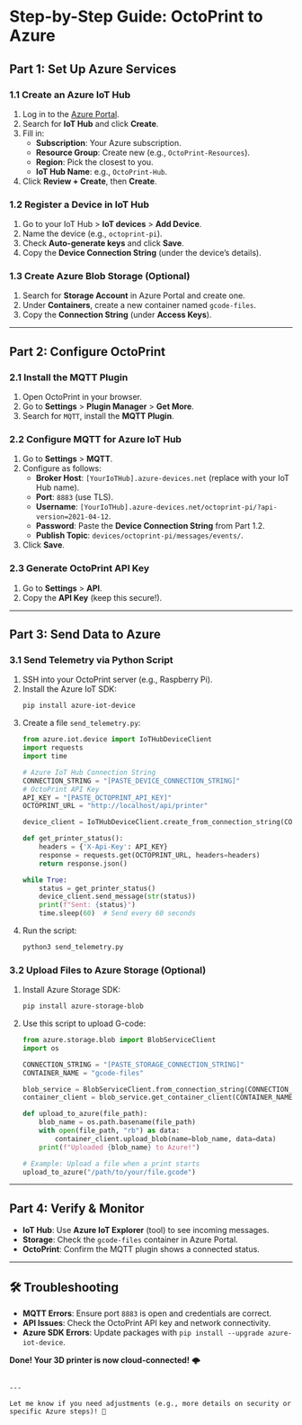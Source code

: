 
# Step-by-Step Guide: OctoPrint to Azure  

## Part 1: Set Up Azure Services  

### 1.1 Create an Azure IoT Hub  
1. Log in to the [Azure Portal](https://portal.azure.com/).  
2. Search for **IoT Hub** and click **Create**.  
3. Fill in:  
   - **Subscription**: Your Azure subscription.  
   - **Resource Group**: Create new (e.g., `OctoPrint-Resources`).  
   - **Region**: Pick the closest to you.  
   - **IoT Hub Name**: e.g., `OctoPrint-Hub`.  
4. Click **Review + Create**, then **Create**.  

### 1.2 Register a Device in IoT Hub  
1. Go to your IoT Hub > **IoT devices** > **Add Device**.  
2. Name the device (e.g., `octoprint-pi`).  
3. Check **Auto-generate keys** and click **Save**.  
4. Copy the **Device Connection String** (under the device’s details).  

### 1.3 Create Azure Blob Storage (Optional)  
1. Search for **Storage Account** in Azure Portal and create one.  
2. Under **Containers**, create a new container named `gcode-files`.  
3. Copy the **Connection String** (under **Access Keys**).  

---

## Part 2: Configure OctoPrint  

### 2.1 Install the MQTT Plugin  
1. Open OctoPrint in your browser.  
2. Go to **Settings** > **Plugin Manager** > **Get More**.  
3. Search for `MQTT`, install the **MQTT Plugin**.  

### 2.2 Configure MQTT for Azure IoT Hub  
1. Go to **Settings** > **MQTT**.  
2. Configure as follows:  
   - **Broker Host**: `[YourIoTHub].azure-devices.net` (replace with your IoT Hub name).  
   - **Port**: `8883` (use TLS).  
   - **Username**: `[YourIoTHub].azure-devices.net/octoprint-pi/?api-version=2021-04-12`.  
   - **Password**: Paste the **Device Connection String** from Part 1.2.  
   - **Publish Topic**: `devices/octoprint-pi/messages/events/`.  
3. Click **Save**.  

### 2.3 Generate OctoPrint API Key  
1. Go to **Settings** > **API**.  
2. Copy the **API Key** (keep this secure!).  

---

## Part 3: Send Data to Azure  

### 3.1 Send Telemetry via Python Script  
1. SSH into your OctoPrint server (e.g., Raspberry Pi).  
2. Install the Azure IoT SDK:  
   ```bash
   pip install azure-iot-device
   ```  
3. Create a file `send_telemetry.py`:  
   ```python
   from azure.iot.device import IoTHubDeviceClient
   import requests
   import time

   # Azure IoT Hub Connection String
   CONNECTION_STRING = "[PASTE_DEVICE_CONNECTION_STRING]"
   # OctoPrint API Key
   API_KEY = "[PASTE_OCTOPRINT_API_KEY]"
   OCTOPRINT_URL = "http://localhost/api/printer"

   device_client = IoTHubDeviceClient.create_from_connection_string(CONNECTION_STRING)

   def get_printer_status():
       headers = {'X-Api-Key': API_KEY}
       response = requests.get(OCTOPRINT_URL, headers=headers)
       return response.json()

   while True:
       status = get_printer_status()
       device_client.send_message(str(status))
       print(f"Sent: {status}")
       time.sleep(60)  # Send every 60 seconds
   ```  
4. Run the script:  
   ```bash
   python3 send_telemetry.py
   ```  

### 3.2 Upload Files to Azure Storage (Optional)  
1. Install Azure Storage SDK:  
   ```bash
   pip install azure-storage-blob
   ```  
2. Use this script to upload G-code:  
   ```python
   from azure.storage.blob import BlobServiceClient
   import os

   CONNECTION_STRING = "[PASTE_STORAGE_CONNECTION_STRING]"
   CONTAINER_NAME = "gcode-files"

   blob_service = BlobServiceClient.from_connection_string(CONNECTION_STRING)
   container_client = blob_service.get_container_client(CONTAINER_NAME)

   def upload_to_azure(file_path):
       blob_name = os.path.basename(file_path)
       with open(file_path, "rb") as data:
           container_client.upload_blob(name=blob_name, data=data)
       print(f"Uploaded {blob_name} to Azure!")

   # Example: Upload a file when a print starts
   upload_to_azure("/path/to/your/file.gcode")
   ```  

---

## Part 4: Verify & Monitor  
- **IoT Hub**: Use **Azure IoT Explorer** (tool) to see incoming messages.  
- **Storage**: Check the `gcode-files` container in Azure Portal.  
- **OctoPrint**: Confirm the MQTT plugin shows a connected status.  

---

## 🛠️ **Troubleshooting**  
- **MQTT Errors**: Ensure port `8883` is open and credentials are correct.  
- **API Issues**: Check the OctoPrint API key and network connectivity.  
- **Azure SDK Errors**: Update packages with `pip install --upgrade azure-iot-device`.  

**Done! Your 3D printer is now cloud-connected!** 🌩️  
```

---

Let me know if you need adjustments (e.g., more details on security or specific Azure steps)! 🔧
